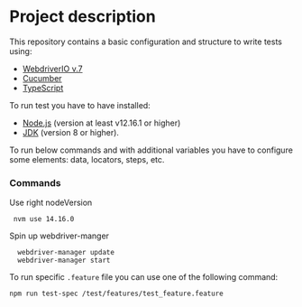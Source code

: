# Project description
This repository contains a basic configuration and structure to write tests using:
- [WebdriverIO v.7](https://webdriver.io/) 
- [Cucumber](https://docs.cucumber.io)
- [TypeScript](https://www.typescriptlang.org/)

To run test you have to have installed:
- [Node.js](https://nodejs.org/en/) (version at least v12.16.1 or higher)
- [JDK](https://www.oracle.com/technetwork/java/javase/overview/index.html) (version 8 or higher).

To run below commands and with additional variables you have to configure some elements: data, locators, steps, etc. 

### Commands
Use right nodeVersion

``` nvm use 14.16.0```

Spin up webdriver-manger

```
  webdriver-manager update
  webdriver-manager start
```
To run specific `.feature` file you can use one of the following command:
```bash
npm run test-spec /test/features/test_feature.feature
```
